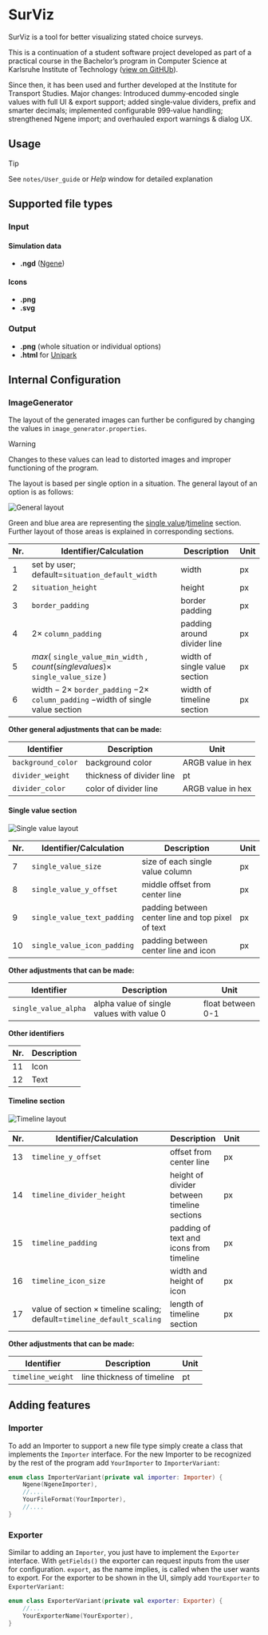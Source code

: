 # SurViz

SurViz is a tool for better visualizing stated choice surveys.

This is a continuation of a student software project developed as part of a practical course in the Bachelor’s program in Computer Science at Karlsruhe Institute of Technology ([view on GitHUb](https://github.com/brndel/surviz.git)).

Since then, it has been used and further developed at the Institute for Transport Studies.
Major changes:
Introduced dummy‑encoded single values with full UI & export support; added single‑value dividers, prefix and smarter decimals; implemented configurable 999‑value handling; strengthened Ngene import; and overhauled export warnings & dialog UX.



## Usage

>[!tip]
>See `notes/User_guide` or *Help* window for detailed explanation

## Supported file types

### Input

#### Simulation data

- **.ngd** ([Ngene](https://www.choice-metrics.com/))

#### Icons

- **.png**
- **.svg**

### Output
- **.png** (whole situation or individual options)
- **.html** for [Unipark](https://www.unipark.com/)

## Internal Configuration

### ImageGenerator

The layout of the generated images can further be configured by changing the values in <code>image_generator.properties</code>.

>[!Warning]
>Changes to these values can lead to distorted images and improper functioning of the program.

The layout is based per single option in a situation.
The general layout of an option is as follows:

![General layout](assets/general_layout.png)

Green and blue area are representing the [single value](https://github.com/brndel/surviz?tab=readme-ov-file#single-value-section)/[timeline](https://github.com/brndel/surviz?tab=readme-ov-file#timeline-section) section. 
Further layout of those areas is explained in corresponding sections.


| Nr. | Identifier/Calculation                                                                                                            | Description                   | Unit |
|-----|-----------------------------------------------------------------------------------------------------------------------------------|-------------------------------|------|
| 1   | set by user; default=<code>situation_default_width</code>                                                                         | width                         | px   |
| 2   | <code>situation_height</code>                                                                                                     | height                        | px   |
| 3   | <code>border_padding</code>                                                                                                       | border padding                | px   |
| 4   | $2 \times$ <code>column_padding</code>                                                                                            | padding around divider line   | px   |
| 5   | $max($ <code>single_value_min_width</code> $,count(single values) \times$ <code>single_value_size</code> $)$                      | width of single value section | px   |
| 6   | $\text{width}-2\times$ <code>border_padding</code> $-2\times$ <code>column_padding</code> $-\text{width of single value section}$ | width of timeline section     | px   |

**Other general adjustments that can be made:**

| Identifier                    | Description               | Unit              |
|-------------------------------|---------------------------|-------------------|
| <code>background_color</code> | background color          | ARGB value in hex |
| <code>divider_weight</code>   | thickness of divider line | pt                |
| <code>divider_color</code>    | color of divider line     | ARGB value in hex |

#### Single value section

![Single value layout](assets/single_value_layout.png)

| Nr. | Identifier/Calculation                 | Description                                       | Unit |
|-----|----------------------------------------|---------------------------------------------------|------|
| 7   | <code>single_value_size</code>         | size of each single value column                  | px   |
| 8   | <code>single_value_y_offset</code>     | middle offset from center line                    | px   |
| 9   | <code>single_value_text_padding</code> | padding between center line and top pixel of text | px   |
| 10  | <code>single_value_icon_padding</code> | padding between center line and icon              | px   |

**Other adjustments that can be made:**

| Identifier                      | Description                                 | Unit              |
|---------------------------------|---------------------------------------------|-------------------|
| <code>single_value_alpha</code> | alpha value of single values with value $0$ | float between 0-1 |

**Other identifiers**

| Nr. | Description |
|-----|-------------|
| 11  | Icon        |
| 12  | Text        | 

#### Timeline section

![Timeline layout](assets/timeline_layout.png)

| Nr. | Identifier/Calculation                                                                                 | Description                                 | Unit |     |     |
|-----|--------------------------------------------------------------------------------------------------------|---------------------------------------------|------|-----|-----|
| 13  | <code>timeline_y_offset</code>                                                                         | offset from center line                     | px   |     |     |
| 14  | <code>timeline_divider_height</code>                                                                   | height of divider between timeline sections | px   |     |     |
| 15  | <code>timeline_padding</code>                                                                          | padding of text and icons from timeline     | px   |     |     |
| 16  | <code>timeline_icon_size</code>                                                                        | width and height of icon                    | px   |     |     |
| 17  | $\text{value of section}\times \text{timeline scaling}$; default=<code>timeline_default_scaling</code> | length of timeline section                  | px   |     |     |

**Other adjustments that can be made:**

| Identifier                   | Description                | Unit |
|------------------------------|----------------------------|------|
| <code>timeline_weight</code> | line thickness of timeline | pt   |

## Adding features

### Importer

To add an Importer to support a new file type simply create a class that implements the <code>Importer</code> interface.
For the new Importer to be recognized by the rest of the program add <code>YourImporter</code> to <code>ImporterVariant</code>:

```kotlin
enum class ImporterVariant(private val importer: Importer) {
	Ngene(NgeneImporter),
	//....
	YourFileFormat(YourImporter),
	//....
}
```

### Exporter

Similar to adding an `Importer`, you just have to implement the `Exporter` interface. With `getFields()` the exporter can request inputs from the user for configuration.
`export`, as the name implies, is called when the user wants to export.
For the exporter to be shown in the UI, simply add `YourExporter` to `ExporterVariant`:

```kotlin
enum class ExporterVariant(private val exporter: Exporter) {
	//....
	YourExporterName(YourExporter),
}
```